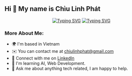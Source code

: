 ## Hi 👋 My name is Chìu Linh Phát

<p align="center">
    <a href="https://git.io/typing-svg"><img src="https://readme-typing-svg.herokuapp.com?font=Fira+Code&size=25&duration=2000&pause=2000&color=33FFFF&center=true&vCenter=true&width=477&lines=Software+Engineer" alt="Typing SVG" /></a>
     <a href="https://git.io/typing-svg"><img src="https://readme-typing-svg.herokuapp.com?font=Fira+Code&size=25&duration=3000&pause=1000&color=FFFFFF&center=true&vCenter=true&width=477&lines=Open+To+Work" alt="Typing SVG" /></a>
</p>

### More About Me:

* 🌍 I'm based in Vietnam 
* ✉️ You can contact me at [chiulinhphat@gmail.com](chiulinhphat@gmail.com)
* 💼 Connect with me on [LinkedIn](https://www.linkedin.com/in/phat-chiu-780400216/)
* 🧠 I'm learning AI, Web Development.
* 💬 Ask me about anything tech related, I am happy to help.
